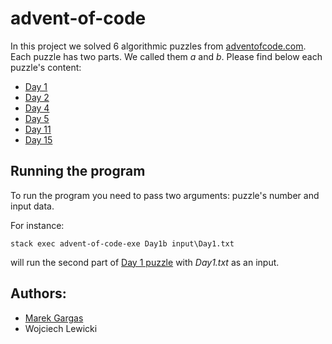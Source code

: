 # advent-of-code
In this project we solved 6 algorithmic puzzles from [adventofcode.com](www.adventofcode.com). Each puzzle has two parts. We called them _a_ and _b_.
Please find below each puzzle's content:

- [Day 1](https://adventofcode.com/2017/day/1)
- [Day 2](https://adventofcode.com/2017/day/2)
- [Day 4](https://adventofcode.com/2017/day/4)
- [Day 5](https://adventofcode.com/2017/day/5)
- [Day 11](https://adventofcode.com/2017/day/11)
- [Day 15](https://adventofcode.com/2017/day/15)

## Running the program
To run the program you need to pass two arguments: puzzle's number and input data.

For instance:

`stack exec advent-of-code-exe Day1b input\Day1.txt`

will run the second part of [Day 1 puzzle](https://adventofcode.com/2017/day/1) with _Day1.txt_ as an input.

## Authors:
- [Marek Gargas](https://github.com/mgargas)
- Wojciech Lewicki
